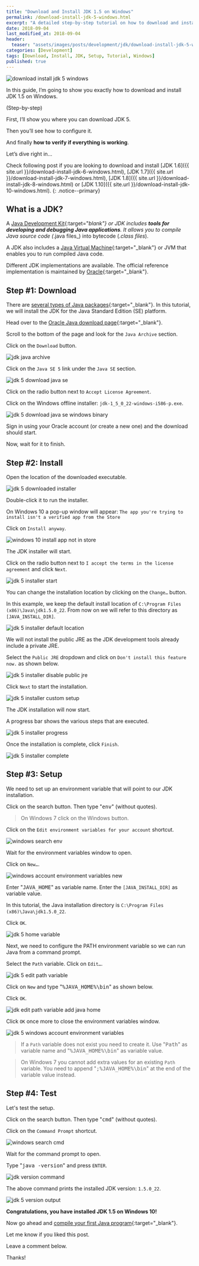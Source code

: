 ```yaml
---
title: "Download and Install JDK 1.5 on Windows"
permalink: /download-install-jdk-5-windows.html
excerpt: "A detailed step-by-step tutorial on how to download and install jdk 1.5.0_22 on Windows 10."
date: 2018-09-04
last_modified_at: 2018-09-04
header:
  teaser: "assets/images/posts/development/jdk/download-install-jdk-5-windows.png"
categories: [Development]
tags: [Download, Install, JDK, Setup, Tutorial, Windows]
published: true
---
```


<img src="{{ site.url }}/assets/images/posts/development/jdk/download-install-jdk-5-windows.png" alt="download install jdk 5 windows" class="align-right title-image">

In this guide, I’m going to show you exactly how to download and install JDK 1.5 on Windows.

(Step-by-step)

First, I’ll show you where you can download JDK 5.

Then you’ll see how to configure it.

And finally **how to verify if everything is working**.

Let’s dive right in…

Check following post if you are looking to download and install [JDK 1.6]({{ site.url }}/download-install-jdk-6-windows.html), [JDK 1.7]({{ site.url }}/download-install-jdk-7-windows.html), [JDK 1.8]({{ site.url }}/download-install-jdk-8-windows.html) or [JDK 1.10]({{ site.url }}/download-install-jdk-10-windows.html).
{: .notice--primary}

## What is a JDK?

A [Java Development Kit](https://en.wikipedia.org/wiki/Java_Development_Kit){:target="_blank"} or JDK includes **tools for developing and debugging Java applications**. It allows you to compile Java source code (_.java files_) into bytecode (_.class files_).

A JDK also includes a [Java Virtual Machine](https://en.wikipedia.org/wiki/Java_virtual_machine){:target="_blank"} or JVM that enables you to run compiled Java code.

Different JDK implementations are available. The official reference implementation is maintained by [Oracle](https://www.oracle.com/index.html){:target="_blank"}.

## Step #1: Download

There are [several types of Java packages](https://docs.oracle.com/javaee/6/firstcup/doc/gkhoy.html){:target="_blank"}. In this tutorial, we will install the JDK for the Java Standard Edition (SE) platform.

Head over to the [Oracle Java download page](http://www.oracle.com/technetwork/java/javase/downloads/index.html){:target="_blank"}.

Scroll to the bottom of the page and look for the `Java Archive` section.

Click on the `Download` button.

<img src="{{ site.url }}/assets/images/posts/development/jdk/jdk-java-archive.png" alt="jdk java archive">

Click on the `Java SE 5` link under the `Java SE` section.

<img src="{{ site.url }}/assets/images/posts/development/jdk/jdk-5-download-java-se.png" alt="jdk 5 download java se">

Click on the radio button next to `Accept License Agreement`.

Click on the Windows offline installer: `jdk-1_5_0_22-windows-i586-p.exe`.

<img src="{{ site.url }}/assets/images/posts/development/jdk/jdk-5-download-java-se-windows-binary.png" alt="jdk 5 download java se windows binary">

Sign in using your Oracle account (or create a new one) and the download should start.

Now, wait for it to finish.

## Step #2: Install

Open the location of the downloaded executable.

<img src="{{ site.url }}/assets/images/posts/development/jdk/jdk-5-downloaded-installer.png" alt="jdk 5 downloaded installer">

Double-click it to run the installer.

On Windows 10 a pop-up window will appear: `The app you're trying to install isn't a verified app from the Store`

Click on `Install anyway`.

<img src="{{ site.url }}/assets/images/posts/windows-10-install-app-not-in-store.png" alt="windows 10 install app not in store">

The JDK installer will start.

Click on the radio button next to `I accept the terms in the license agreement` and click `Next`.

<img src="{{ site.url }}/assets/images/posts/development/jdk/jdk-5-installer-start.png" alt="jdk 5 installer start">

You can change the installation location by clicking on the `Change…` button.

In this example, we keep the default install location of `C:\Program Files (x86)\Java\jdk1.5.0_22`. From now on we will refer to this directory as `[JAVA_INSTALL_DIR]`.

<img src="{{ site.url }}/assets/images/posts/development/jdk/jdk-5-installer-default-location.png" alt="jdk 5 installer default location">

We will not install the public JRE as the JDK development tools already include a private JRE.

Select the `Public JRE` dropdown and click on `Don't install this feature now.` as shown below.

<img src="{{ site.url }}/assets/images/posts/development/jdk/jdk-5-installer-disable-public-jre.png" alt="jdk 5 installer disable public jre">

Click `Next` to start the installation.

<img src="{{ site.url }}/assets/images/posts/development/jdk/jdk-5-installer-custom-setup.png" alt="jdk 5 installer custom setup">

The JDK installation will now start.

A progress bar shows the various steps that are executed.

<img src="{{ site.url }}/assets/images/posts/development/jdk/jdk-5-installer-progress.png" alt="jdk 5 installer progress">

Once the installation is complete, click `Finish`.

<img src="{{ site.url }}/assets/images/posts/development/jdk/jdk-5-installer-complete.png" alt="jdk 5 installer complete">

## Step #3: Setup

We need to set up an environment variable that will point to our JDK installation.

Click on the search button. Then type "<kbd>env</kbd>" (without quotes).

> On Windows 7 click on the Windows button.

Click on the `Edit environment variables for your account` shortcut.

<img src="{{ site.url }}/assets/images/posts/development/windows-search-env.png" alt="windows search env">

Wait for the environment variables window to open.

Click on `New…`.

<img src="{{ site.url }}/assets/images/posts/development/windows-account-environment-variables-new.png" alt="windows account environment variables new">

Enter "<kbd>JAVA_HOME</kbd>" as variable name. Enter the `[JAVA_INSTALL_DIR]` as variable value.

In this tutorial, the Java installation directory is `C:\Program Files (x86)\Java\jdk1.5.0_22`.

Click `OK`.

<img src="{{ site.url }}/assets/images/posts/development/jdk/jdk-5-home-variable.png" alt="jdk 5 home variable">

Next, we need to configure the PATH environment variable so we can run Java from a command prompt.

Select the `Path` variable. Click on `Edit…`.

<img src="{{ site.url }}/assets/images/posts/development/jdk/jdk-5-edit-path-variable.png" alt="jdk 5 edit path variable">

Click on `New` and type "<kbd>%JAVA_HOME%\bin</kbd>" as shown below.

Click `OK`.

<img src="{{ site.url }}/assets/images/posts/development/jdk/jdk-edit-path-variable-add-java-home.png" alt="jdk edit path variable add java home">

Click `OK` once more to close the environment variables window.

<img src="{{ site.url }}/assets/images/posts/development/jdk/jdk-5-windows-account-environment-variables.png" alt="jdk 5 windows account environment variables">

> If a `Path` variable does not exist you need to create it. Use "<kbd>Path</kbd>" as variable name and "<kbd>%JAVA_HOME%\bin</kbd>" as variable value.

> On Windows 7 you cannot add extra values for an existing `Path` variable. You need to append "<kbd>;%JAVA_HOME%\bin</kbd>" at the end of the variable value instead.

## Step #4: Test

Let's test the setup.

Click on the search button. Then type "<kbd>cmd</kbd>" (without quotes).

Click on the `Command Prompt` shortcut.

<img src="{{ site.url }}/assets/images/posts/development/windows-search-cmd.png" alt="windows search cmd">

Wait for the command prompt to open.

Type "<kbd>java -version</kbd>" and press `ENTER`.

<img src="{{ site.url }}/assets/images/posts/development/jdk/jdk-version-command.png" alt="jdk version command">

The above command prints the installed JDK version: `1.5.0_22`.

<img src="{{ site.url }}/assets/images/posts/development/jdk/jdk-5-version-output.png" alt="jdk 5 version output">

**Congratulations, you have installed JDK 1.5 on Windows 10!**

Now go ahead and [compile your first Java program](https://introcs.cs.princeton.edu/java/11hello/){:target="_blank"}.

Let me know if you liked this post.

Leave a comment below.

Thanks!

